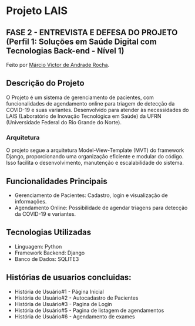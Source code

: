 # Projeto LAIS

## FASE 2 - ENTREVISTA E DEFESA DO PROJETO (Perfil 1: Soluções em Saúde Digital com Tecnologias Back-end - Nível 1)
Feito por [Márcio Victor de Andrade Rocha](https://github.com/marciusvic).

## Descrição do Projeto
O Projeto é um sistema de gerenciamento de pacientes, com funcionalidades de agendamento online para triagem de detecção da COVID-19 e suas variantes. Desenvolvido para atender às necessidades do LAIS (Laboratório de Inovação Tecnológica em Saúde) da UFRN (Universidade Federal do Rio Grande do Norte).

### Arquitetura
O projeto segue a arquitetura Model-View-Template (MVT) do framework Django, proporcionando uma organização eficiente e modular do código. Isso facilita o desenvolvimento, manutenção e escalabilidade do sistema.

## Funcionalidades Principais
- Gerenciamento de Pacientes: Cadastro, login e visualização de informações.
- Agendamento Online: Possibilidade de agendar triagens para detecção da COVID-19 e variantes.

## Tecnologias Utilizadas
- Linguagem: Python
- Framework Backend: Django
- Banco de Dados: SQLITE3

## Histórias de usuarios concluidas:
- História de Usuário#1 - Página Inicial
- História de Usuário#2 - Autocadastro de Pacientes
- História de Usuário#3 - Pagina de Login
- História de Usuário#5 - Pagina de listagem de agendamentos
- História de Usuário#6 - Agendamento de exames


